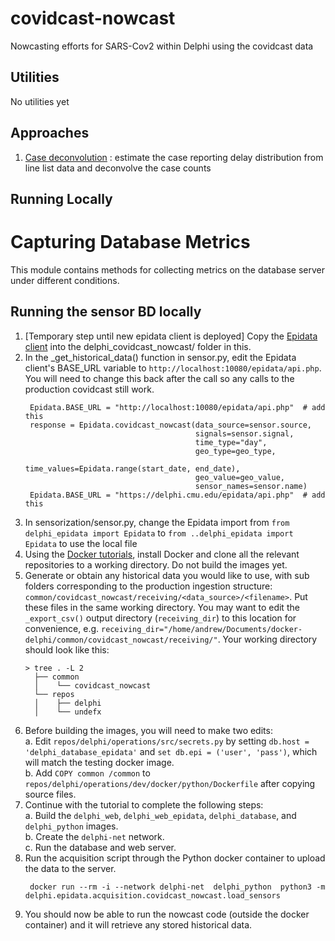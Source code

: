 # covidcast-nowcast
Nowcasting efforts for SARS-Cov2 within Delphi using the covidcast data

## Utilities

No utilities yet

## Approaches

1. [Case deconvolution](case_deconv) : estimate the case reporting delay distribution from line list data and deconvolve the case counts


## Running Locally
# Capturing Database Metrics
This module contains methods for collecting metrics on the database server under different conditions.

## Running the sensor BD locally

1. [Temporary step until new epidata client is deployed] 
   Copy the [Epidata client](https://github.com/cmu-delphi/delphi-epidata/blob/main/src/client/delphi_epidata.py) 
   into the delphi_covidcast_nowcast/ folder in this.
2. In the _get_historical_data() function in sensor.py, edit the Epidata client's BASE_URL variable to `http://localhost:10080/epidata/api.php`.
   You will need to change this back after the call so any calls to the production covidcast still work.
   ```
    Epidata.BASE_URL = "http://localhost:10080/epidata/api.php"  # add this
    response = Epidata.covidcast_nowcast(data_source=sensor.source,
                                         signals=sensor.signal,
                                         time_type="day",
                                         geo_type=geo_type,
                                         time_values=Epidata.range(start_date, end_date),
                                         geo_value=geo_value,
                                         sensor_names=sensor.name)
    Epidata.BASE_URL = "https://delphi.cmu.edu/epidata/api.php"  # add this
   ```
3. In sensorization/sensor.py, change the Epidata import from `from delphi_epidata import Epidata` to 
   `from ..delphi_epidata import Epidata` to use the local file
5. Using the [Docker tutorials](https://github.com/cmu-delphi/delphi-epidata/blob/main/docs/epidata_development.md),
   install Docker and clone all the relevant repositories to a working directory. Do not build the images yet.
4. Generate or obtain any historical data you would like to use, with sub folders corresponding to the production ingestion structure: 
   `common/covidcast_nowcast/receiving/<data_source>/<filename>`. Put these files in the same working directory. 
   You may want to edit the `_export_csv()` output directory (`receiving_dir`) to this location for convenience, e.g. 
   `receiving_dir="/home/andrew/Documents/docker-delphi/common/covidcast_nowcast/receiving/"`.
   Your working directory should look like this:  
   ```
   > tree . -L 2
     ├── common   
     │    └── covidcast_nowcast  
     └── repos  
     │    ├── delphi  
     │    └── undefx  
    ```
3. Before building the images, you will need to make two edits:  
    a. Edit `repos/delphi/operations/src/secrets.py` by setting `db.host = 'delphi_database_epidata'` and 
    `set db.epi = ('user', 'pass')`, which will match the testing docker image.  
    b. Add `COPY common /common` to `repos/delphi/operations/dev/docker/python/Dockerfile` after copying source files.
6. Continue with the tutorial to complete the following steps:  
    a. Build the `delphi_web`, `delphi_web_epidata`, `delphi_database`, and `delphi_python` images.   
    b. Create the `delphi-net` network.  
    c. Run the database and web server. 
7. Run the acquisition script through the Python docker container to upload the data to the server.
   ```
    docker run --rm -i --network delphi-net  delphi_python  python3 -m delphi.epidata.acquisition.covidcast_nowcast.load_sensors
   ```
8. You should now be able to run the nowcast code (outside the docker container) and it will retrieve any stored 
   historical data.
   
